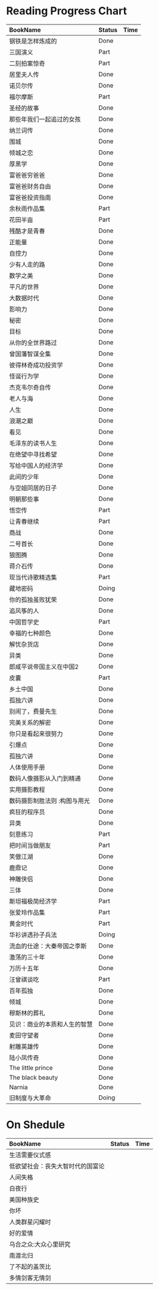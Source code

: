 # Reading Progress Chart
| BookName | Status | Time |
| :--- | :---- |:----: |
| 钢铁是怎样炼成的|Done|   |
|三国演义 | Part  | |
| 二刻拍案惊奇|Part|   |
| 居里夫人传|Done|   |
| 诺贝尔传|Done|   |
| 福尔摩斯|Part|   |
|圣经的故事|Done|   |
| 那些年我们一起追过的女孩|Done|   |
| 纳兰词传|Done|   |
| 围城|Done|   |
| 倾城之恋|Done|   |
| 厚黑学|Done|   |
| 富爸爸穷爸爸|Done|   |
| 富爸爸财务自由|Done|   |
| 富爸爸投资指南|Done|   |
| 余秋雨作品集|Part|   |
| 花田半亩|Part|   |
| 残酷才是青春|Done|   |
| 正能量|Done|   |
| 自控力|Done|   |
| 少有人走的路|Done|   |
| 数学之美|Done|   |
| 平凡的世界|Done|   |
| 大数据时代|Done|   |
| 影响力|Done|   |
| 秘密|Done|   |
| 目标|Done|   |
| 从你的全世界路过|Done|   |
| 曾国藩智谋全集|Done|   |
| 彼得林奇成功投资学|Done|   |
| 怪诞行为学|Done|   |
| 杰克韦尔奇自传|Done|   |
| 老人与海|Done|   |
| 人生|Done|   |
| 浪潮之巅|Done|   |
| 看见|Done|   |
| 毛泽东的读书人生|Done|   |
| 在绝望中寻找希望|Done|   |
| 写给中国人的经济学|Done|   |
| 此间的少年|Done|   |
| 与空姐同居的日子|Done|   |
| 明朝那些事|Done|   |
| 悟空传|Part|   |
| 让青春继续|Part|   |
| 商战|Done|   |
| 二号首长|Done|   |
| 狼图腾|Done|   |
| 蒋介石传|Done|   |
| 现当代诗歌精选集|Part|   |
| 藏地密码|Doing|   |
| 你的孤独虽败犹荣|Done|   |
| 追风筝的人|Done|   |
| 中国哲学史|Part|   |
| 幸福的七种颜色|Done|   |
| 解忧杂货店|Done|   |
| 异类|Done|   |
| 郎咸平说帝国主义在中国2|Done|   |
| 皮囊|Part|   |
| 乡土中国|Done|   |
| 孤独六讲|Done|   |
| 别闹了，费曼先生|Done|   |
| 完美关系的解密|Done|   |
| 你只是看起来很努力|Done|   |
| 引爆点|Done|   |
| 孤独六讲|Done|   |
| 人体使用手册|Done|   |
| 数码人像摄影从入门到精通|Done|   |
| 实用摄影教程|Done|   |
| 数码摄影制胜法则 :构图与用光|Done|   |
| 疯狂的程序员|Done|   |
| 异类|Done|   |
| 刻意练习|Part|   |
| 把时间当做朋友|Part|   |
| 笑傲江湖|Done|   |
| 鹿鼎记|Done|   |
| 神雕侠侣|Done|   |
| 三体|Done|   |
| 斯坦福极简经济学|Part|   |
| 张爱玲作品集|Part|   |
| 黄金时代|Part|   |
| 华衫讲透孙子兵法|Doing|   |
| 流血的仕途：大秦帝国之李斯|Done|   |
| 激荡的三十年|Done|   |
| 万历十五年|Done|   |
| 汪曾祺谈吃|Part|   |
| 百年孤独| Done       |   |
| 倾城|     Done   |   |
| 穆斯林的葬礼|   Done     |   |
| 见识：商业的本质和人生的智慧|    Done    |   |
| 麦田守望者|     Done   |   |
| 射雕英雄传|     Done   |   |
| 陆小凤传奇|     Done   |   |
| The little prince|     Done   |   |
| The black beauty|     Done   |   |
| Narnia|     Done   |   |
| 旧制度与大革命|     Doing   |   |


# On Shedule
| BookName | Status | Time |
| :--- | :---- |:----: |
| 生活需要仪式感|        |   |
| 低欲望社会：丧失大智时代的国富论|        |   |
| 人间失格|        |   |
| 白夜行|        |   |
| 美国种族史|        |   |
| 你坏|        |   |
| 人类群星闪耀时|        |   |
| 好的爱情|        |   |
| 乌合之众:大众心里研究|        |   |
| 南渡北归|        |   |
| 了不起的盖茨比|        |   |
| 多情剑客无情剑|        |   |


